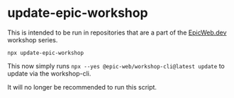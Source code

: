 # update-epic-workshop

This is intended to be run in repositories that are a part of the
[EpicWeb.dev](https://www.epicweb.dev) workshop series.

```
npx update-epic-workshop
```

This now simply runs `npx --yes @epic-web/workshop-cli@latest update` to update
via the workshop-cli.

It will no longer be recommended to run this script.
